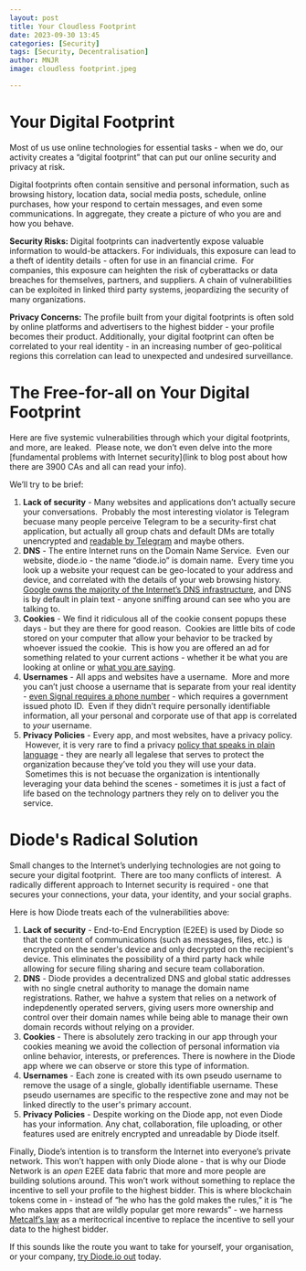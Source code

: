 ```yaml
---
layout: post
title: Your Cloudless Footprint 
date: 2023-09-30 13:45
categories: [Security]
tags: [Security, Decentralisation]
author: MNJR
image: cloudless footprint.jpeg

---
```

# Your Digital Footprint

Most of us use online technologies for essential tasks - when we do, our activity creates a “digital footprint” that can put our online security and privacy at risk.

Digital footprints often contain sensitive and personal information, such as browsing history, location data, social media posts, schedule, online purchases, how your respond to certain messages, and even some communications. In aggregate, they create a picture of who you are and how you behave.

**Security Risks:** Digital footprints can inadvertently expose valuable information to would-be attackers. For individuals, this exposure can lead to a theft of identity details - often for use in an financial crime.  For companies, this exposure can heighten the risk of cyberattacks or data breaches for themselves, partners, and suppliers. A chain of vulnerabilities can be exploited in linked third party systems, jeopardizing the security of many organizations.

**Privacy Concerns:** The profile built from your digital footprints is often sold by online platforms and advertisers to the highest bidder - your profile becomes their product. Additionally, your digital footprint can often be correlated to your real identity - in an increasing number of geo-political regions this correlation can lead to unexpected and undesired surveillance.

# The Free-for-all on Your Digital Footprint

Here are five systemic vulnerabilities through which your digital footprints, and more, are leaked.  Please note, we don’t even delve into the more [fundamental problems with Internet security](link to blog post about how there are 3900 CAs and all can read your info).  

We’ll try to be brief:

1.  **Lack of security** - Many websites and applications don’t actually secure your conversations.  Probably the most interesting violator is Telegram becuase many people perceive Telegram to be a security-first chat application, but actually all group chats and default DMs are totally unencrypted and [readable by Telegram](https://www.makeuseof.com/telegram-security/) and maybe others.
2.  **DNS** - The entire Internet runs on the Domain Name Service.  Even our website, diode.io - the name “diode.io” is domain name.  Every time you look up a website your request can be geo-located to your address and device, and correlated with the details of your web browsing history. [Google owns the majority of the Internet’s DNS infrastructure](https://en.wikipedia.org/wiki/Google_Public_DNS), and DNS is by default in plain text - anyone sniffing around can see who you are talking to.
3.  **Cookies** - We find it ridiculous all of the cookie consent popups these days - but they are there for good reason.  Cookies are little bits of code stored on your computer that allow your behavior to be tracked by whoever issued the cookie.  This is how you are offered an ad for something related to your current actions - whether it be what you are looking at online or [what you are saying](https://www.theverge.com/2022/4/28/23047026/amazon-alexa-voice-data-targeted-ads-research-report).
4.  **Usernames** - All apps and websites have a username.  More and more you can’t just choose a username that is separate from your real identity - [even Signal requires a phone number](https://support.signal.org/hc/en-us/articles/360007318691-Register-a-phone-number#:~:text=Requirements,insecure%20SMS%20or%20phone%20call.) - which requires a government issued photo ID.  Even if they didn’t require personally identifiable information, all your personal and corporate use of that app is correlated to _your_ username. 
5.  **Privacy Policies** - Every app, and most websites, have a privacy policy.  However, it is very rare to find a privacy [policy that speaks in plain language](https://www.theatlantic.com/technology/archive/2012/03/reading-the-privacy-policies-you-encounter-in-a-year-would-take-76-work-days/253851/) - they are nearly all legalese that serves to protect the organization because they’ve told you they will use your data.  Sometimes this is not becuase the organization is intentionally leveraging your data behind the scenes - sometimes it is just a fact of life based on the technology partners they rely on to deliver you the service.

# Diode's Radical Solution

Small changes to the Internet’s underlying technologies are not going to secure your digital footprint.  There are too many conflicts of interest.  A radically different approach to Internet security is required - one that secures your connections, your data, your identity, and your social graphs.

Here is how Diode treats each of the vulnerabilities above:

1.  **Lack of security** - End-to-End Encryption (E2EE) is used by Diode so that the content of communications (such as messages, files, etc.) is encrypted on the sender's device and only decrypted on the recipient's device. This eliminates the possibility of a third party hack while allowing for secure filing sharing and secure team collaboration. 
2.  **DNS** - Diode provides a decentralized DNS and global static addresses with no single cnetral authority to manage the domain name registrations. Rather, we hahve a system that relies on a network of indepdenently operated servers, giving users more ownership and control over their domain names while being able to manage their own domain records without relying on a provider. 
3.  **Cookies** - There is absolutely zero tracking in our app through your cookies meaning we avoid the collection of personal information via online behavior, interests, or preferences. There is nowhere in the Diode app where we can observe or store this type of information.  
4.  **Usernames** - Each zone is created with its own pseudo username to remove the usage of a single, globally identifiable username. These pseudo usernames are specific to the respective zone and may not be linked directly to the user's primary account.
5.  **Privacy Policies** - Despite working on the Diode app, not even Diode has your information. Any chat, collaboration, file uploading, or other features used are enitrely encrypted and unreadable by Diode itself.

Finally, Diode’s intention is to transform the Internet into everyone’s private network. This won’t happen with only Diode alone - that is why our Diode Network is an _open_ E2EE data fabric that more and more people are building solutions around. This won’t work without something to replace the incentive to sell your profile to the highest bidder. This is where blockchain tokens come in - instead of “he who has the gold makes the rules,” it is “he who makes apps that are wildly popular get more rewards” - we harness [Metcalf’s law](https://en.wikipedia.org/wiki/Metcalfe%27s_law) as a meritocrical incentive to replace the incentive to sell your data to the highest bidder. 

If this sounds like the route you want to take for yourself, your organisation, or your company, [try Diode.io out](https://diode.io/download/#download-app) today.
